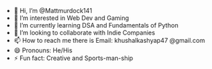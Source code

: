 - 👋 Hi, I’m @Mattmurdock141
- 👀 I’m interested in Web Dev and Gaming 
- 🌱 I’m currently learning DSA and Fundamentals of Python
- 💞️ I’m looking to collaborate with Indie Companies
- 📫 How to reach me there is Email: khushalkashyap47 @gmail.com
- 😄 Pronouns: He/His
- ⚡ Fun fact: Creative and Sports-man-ship 

<!---
Mattmurdock141/Mattmurdock141 is a ✨ special ✨ repository because its `README.md` (this file) appears on your GitHub profile.
You can click the Preview link to take a look at your changes.
--->
